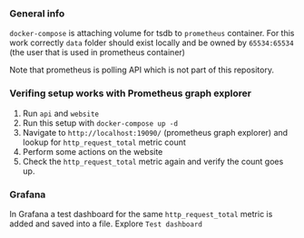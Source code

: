 ### General info
`docker-compose` is attaching volume for tsdb to `prometheus` container. For this work correctly `data` folder should exist locally and be owned by `65534:65534` (the user that is used in prometheus container)

Note that prometheus is polling API which is not part of this repository.

### Verifing setup works with Prometheus graph explorer
1. Run `api` and `website`
2. Run this setup with `docker-compose up -d`
3. Navigate to `http://localhost:19090/` (prometheus graph explorer) and lookup for `http_request_total` metric count
4. Perform some actions on the website
5. Check the `http_request_total` metric again and verify the count goes up.

### Grafana
In Grafana a test dashboard for the same `http_request_total` metric is added and saved into a file. Explore `Test dashboard`
